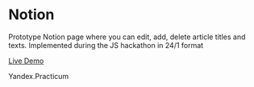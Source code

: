 # Notion

Prototype Notion page where you can edit, add, delete article titles and texts.
Implemented during the JS hackathon in 24/1 format

[Live Demo](https://ninanazarova.github.io/notion/)

Yandex.Practicum
